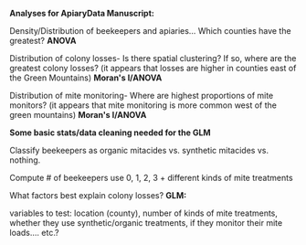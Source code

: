 **Analyses for ApiaryData Manuscript:**



Density/Distribution of beekeepers and apiaries… Which counties have the greatest?  **ANOVA**

Distribution of colony losses-  Is there spatial clustering? If so, where are the greatest colony losses? (it appears that losses are higher in counties east of the Green Mountains) **Moran's I/ANOVA**

Distribution of mite monitoring- Where are highest proportions of mite monitors? (it appears that mite monitoring is more common west of the green mountains) **Moran's I/ANOVA**

**Some basic stats/data cleaning needed for the GLM**

Classify beekeepers as organic mitacides vs. synthetic mitacides vs. nothing.

Compute # of beekeepers use 0, 1, 2, 3 + different kinds of mite treatments



What factors best explain colony losses? 
**GLM:**

variables to test: location (county), number of kinds of mite treatments, whether they use synthetic/organic treatments, if they monitor their mite loads…. etc.?



